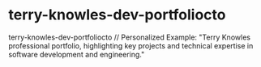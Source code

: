 # terry-knowles-dev-portfoliocto
terry-knowles-dev-portfoliocto // Personalized Example: "Terry Knowles professional portfolio, highlighting key projects and technical expertise in software development and engineering."
